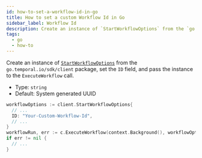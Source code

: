 ```yaml
---
id: how-to-set-a-workflow-id-in-go
title: How to set a custom Workflow Id in Go
sidebar_label: Workflow Id
description: Create an instance of `StartWorkflowOptions` from the `go.temporal.io/sdk/client` package, set the `ID` field, and pass the instance to the `ExecuteWorkflow` call.
tags:
  - go
  - how-to
---
```


Create an instance of [`StartWorkflowOptions`](https://pkg.go.dev/go.temporal.io/sdk@v1.10.0/client#StartWorkflowOptions) from the `go.temporal.io/sdk/client` package, set the `ID` field, and pass the instance to the `ExecuteWorkflow` call.

- Type: `string`
- Default: System generated UUID

```go
workflowOptions := client.StartWorkflowOptions{
  // ...
  ID: "Your-Custom-Workflow-Id",
  // ...
}
workflowRun, err := c.ExecuteWorkflow(context.Background(), workflowOptions, YourWorkflowDefinition)
if err != nil {
  // ...
}
```
